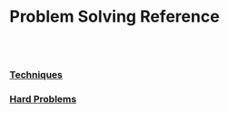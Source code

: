 # Problem Solving Reference

<br><br>
### [Techniques](techniques.md)
### [Hard Problems](hard-problems.md)